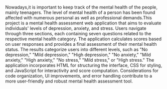 Nowadays,it is important to keep track of the mental health of the people, mainly teenagers. The level of mental health of a person has been found affected with numerous personal as well as professional demands.This project is a mental health assessment web application that aims to evaluate individuals' levels of depression, anxiety, and stress. Users navigate through three sections, each containing seven questions related to the respective mental health category. The application calculates scores based on user responses and provides a final assessment of their mental health status. The results categorize users into different levels, such as "No depression," "Mild depression," "High depression," "No anxiety," "Mild anxiety," "High anxiety," "No stress," "Mild stress," or "High stress." The application incorporates HTML for structuring the interface, CSS for styling, and JavaScript for interactivity and score computation. Considerations for code organization, UI improvements, and error handling contribute to a more user-friendly and robust mental health assessment tool.
